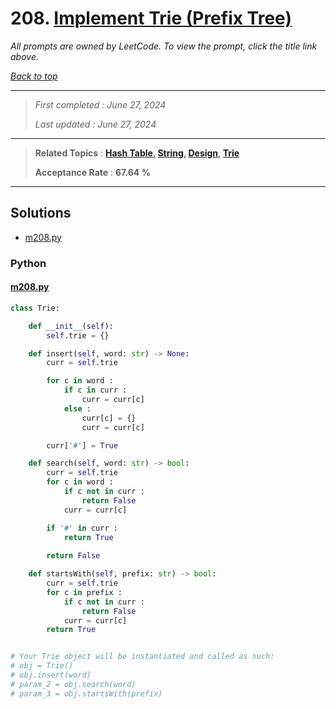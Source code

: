 # 208. [Implement Trie (Prefix Tree)](<https://leetcode.com/problems/implement-trie-prefix-tree>)

*All prompts are owned by LeetCode. To view the prompt, click the title link above.*

*[Back to top](<../README.md>)*

------

> *First completed : June 27, 2024*
>
> *Last updated : June 27, 2024*

------

> **Related Topics** : **[Hash Table](<by_topic/Hash Table.md>), [String](<by_topic/String.md>), [Design](<by_topic/Design.md>), [Trie](<by_topic/Trie.md>)**
>
> **Acceptance Rate** : **67.64 %**

------

## Solutions

- [m208.py](<../my-submissions/m208.py>)
### Python
#### [m208.py](<../my-submissions/m208.py>)
```Python
class Trie:

    def __init__(self):
        self.trie = {}

    def insert(self, word: str) -> None:
        curr = self.trie

        for c in word :
            if c in curr :
                curr = curr[c]
            else :
                curr[c] = {}
                curr = curr[c]

        curr['#'] = True

    def search(self, word: str) -> bool:
        curr = self.trie
        for c in word :
            if c not in curr :
                return False
            curr = curr[c]

        if '#' in curr :
            return True
        
        return False

    def startsWith(self, prefix: str) -> bool:
        curr = self.trie
        for c in prefix :
            if c not in curr :
                return False
            curr = curr[c]
        return True


# Your Trie object will be instantiated and called as such:
# obj = Trie()
# obj.insert(word)
# param_2 = obj.search(word)
# param_3 = obj.startsWith(prefix)
```

